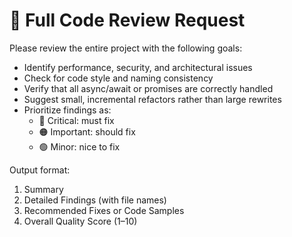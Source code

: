 # 🧠 Full Code Review Request

Please review the entire project with the following goals:
- Identify performance, security, and architectural issues
- Check for code style and naming consistency
- Verify that all async/await or promises are correctly handled
- Suggest small, incremental refactors rather than large rewrites
- Prioritize findings as:
  - 🔴 Critical: must fix
  - 🟠 Important: should fix
  - 🟢 Minor: nice to fix

Output format:
1. Summary
2. Detailed Findings (with file names)
3. Recommended Fixes or Code Samples
4. Overall Quality Score (1–10)
